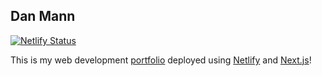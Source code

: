 ## Dan Mann

[![Netlify Status](https://api.netlify.com/api/v1/badges/46648482-644c-4c80-bafb-872057e51b6b/deploy-status)](https://app.netlify.com/sites/next-dev-starter/deploys)

This is my web development [portfolio](https://dmann.netlify.app) deployed using [Netlify](https://url.netlify.com/SyTBPVamO) and [Next.js](https://nextjs.org/)!